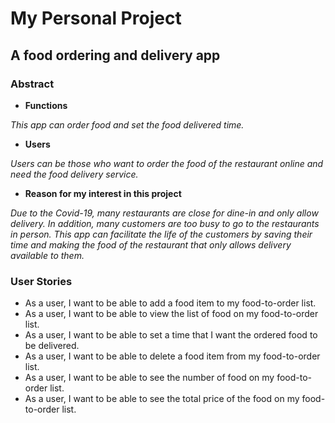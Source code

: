 # My Personal Project

## A food ordering and delivery app

### Abstract

- **Functions**

 *This app can order food and set the food delivered time.*

- **Users**

*Users can be those who want to order the food of the restaurant online and need the food delivery service.*

- **Reason for my interest in this project**

*Due to the Covid-19, many restaurants are close for dine-in and only allow delivery. In addition, many customers
are too busy to go to the restaurants in person. This app can facilitate the life of the customers by saving
their time and making the food of the restaurant that only allows delivery available to them.*


### User Stories

- As a user, I want to be able to add a food item to my food-to-order list.
- As a user, I want to be able to view the list of food on my food-to-order list.
- As a user, I want to be able to set a time that I want the ordered food to be delivered.
- As a user, I want to be able to delete a food item from my food-to-order list.
- As a user, I want to be able to see the number of food on my food-to-order list.
- As a user, I want to be able to see the total price of the food on my food-to-order list.
